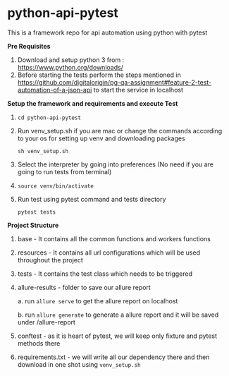 # python-api-pytest
This is a framework repo for api automation using python with pytest

**Pre Requisites**
1. Download and setup python 3 from : https://www.python.org/downloads/
2. Before starting the tests perform the steps mentioned in https://github.com/digitalorigin/pg-qa-assignment#feature-2-test-automation-of-a-json-api to start the service in localhost

**Setup the framework and requirements and execute Test**
1. `cd python-api-pytest`
2. Run venv_setup.sh if you are mac or change the commands according to your os for setting up venv and downloading packages
    
    `sh venv_setup.sh`

3. Select the interpreter by going into preferences (No need if you are going to run tests from terminal)
4. `source venv/bin/activate`
5. Run test using pytest command and tests directory

    `pytest tests`

**Project Structure**
1. base - It contains all the common functions and workers functions
2. resources - It contains all url configurations which will be used throughout the project
3. tests - It contains the test class which needs to be triggered
5. allure-results - folder to save our allure report
    
    a. run `allure serve` to get the allure report on localhost
    
    b. run `allure generate` to generate a allure report and it will be saved under /allure-report

7. conftest - as it is heart of pytest, we will keep only fixture and pytest methods there
8. requirements.txt - we will write all our dependency there and then download in one shot using `venv_setup.sh`